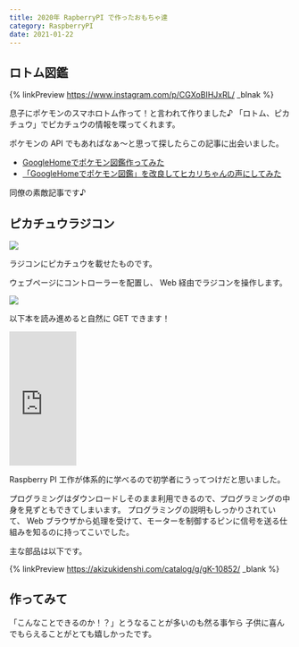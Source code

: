 ```yaml
---
title: 2020年 RapberryPI で作ったおもちゃ達
category: RaspberryPI
date: 2021-01-22
---
```


## ロトム図鑑

{% linkPreview https://www.instagram.com/p/CGXoBIHJxRL/ _blnak %}

息子にポケモンのスマホロトム作って！と言われて作りました♪
「ロトム、ピカチュウ」でピカチュウの情報を喋ってくれます。

ポケモンの API でもあればなぁ〜と思って探したらこの記事に出会いました。

* [GoogleHomeでポケモン図鑑作ってみた](https://qiita.com/reireias/items/23573c4043935f2f80ec)
* [「GoogleHomeでポケモン図鑑」を改良してヒカリちゃんの声にしてみた](https://qiita.com/reireias/items/77a4b877a556316ffd08)

同僚の素敵記事です♪


## ピカチュウラジコン

![](https://pbs.twimg.com/media/EqBFnj8UUAAKB8H?format=jpg&name=large)

ラジコンにピカチュウを載せたものです。

ウェブページにコントローラーを配置し、 Web 経由でラジコンを操作します。

![](https://i.imgur.com/XKI4UPl.png)

以下本を読み進めると自然に GET できます！

<iframe style="width:120px;height:240px;" marginwidth="0" marginheight="0" scrolling="no" frameborder="0" src="https://rcm-fe.amazon-adsystem.com/e/cm?ref=tf_til&t=kenzo0107-22&m=amazon&o=9&p=8&l=as1&IS1=1&detail=1&asins=B089VKLLK8&linkId=64af1beb21f251a461c20e742e057173&bc1=ffffff&amp;lt1=_blank&fc1=333333&lc1=0066c0&bg1=ffffff&f=ifr"></iframe>


Raspberry PI 工作が体系的に学べるので初学者にうってつけだと思いました。

プログラミングはダウンロードしそのまま利用できるので、プログラミングの中身を見ずともできてしまいます。
プログラミングの説明もしっかりされていて、 Web ブラウザから処理を受けて、モーターを制御するピンに信号を送る仕組みを知るのに持ってこいでした。

主な部品は以下です。

{% linkPreview https://akizukidenshi.com/catalog/g/gK-10852/ _blank %}

## 作ってみて

「こんなことできるのか！？」とうなることが多いのも然る事乍ら
子供に喜んでもらえることがとても嬉しかったです。
